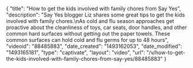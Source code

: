 {
    "title": "How to get the kids involved with family chores from Say Yes",
    "description": "Say Yes blogger Liz shares some great tips to get the kids involved with family chores.\nAs cold and flu season approaches get proactive about the cleanliness of toys, car seats, door handles, and other common hard surfaces without getting out the paper towels. These common surfaces can hold cold and flu germs for up to 48 hours",
    "videoid": "88485883",
    "date_created": "1493162053",
    "date_modified": "1493165181",
    "type": "captivate",
    "layout": "video",
    "url": "\/v\/how-to-get-the-kids-involved-with-family-chores-from-say-yes\/88485883"
}
